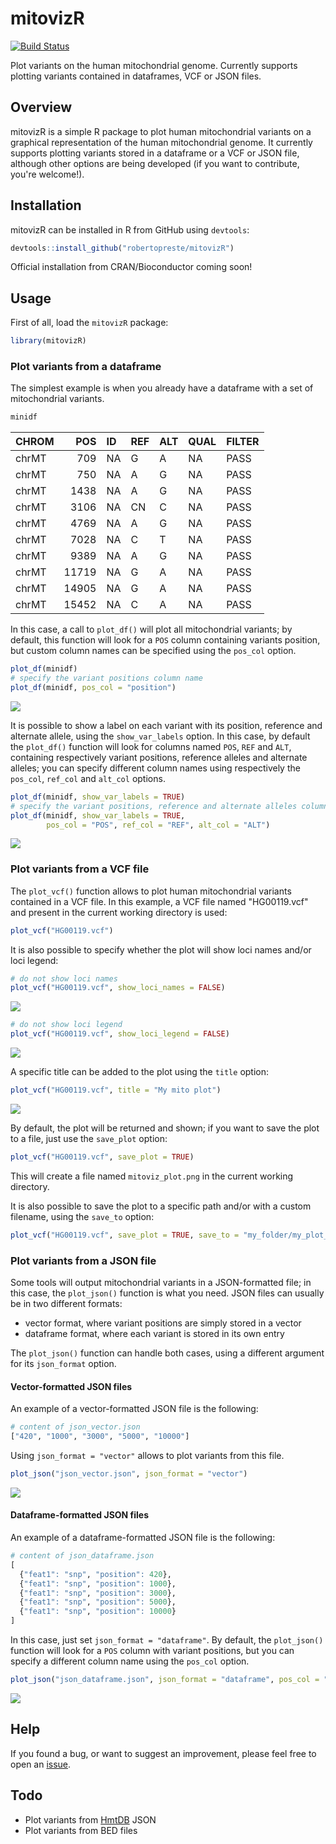 
mitovizR
========

[![Build Status](https://travis-ci.com/robertopreste/mitovizR.svg?branch=master)](https://travis-ci.com/robertopreste/mitovizR)

Plot variants on the human mitochondrial genome. Currently supports plotting variants contained in dataframes, VCF or JSON files.

Overview
--------

mitovizR is a simple R package to plot human mitochondrial variants on a graphical representation of the human mitochondrial genome. It currently supports plotting variants stored in a dataframe or a VCF or JSON file, although other options are being developed (if you want to contribute, you're welcome!).

Installation
------------

mitovizR can be installed in R from GitHub using `devtools`:

``` r
devtools::install_github("robertopreste/mitovizR")
```

Official installation from CRAN/Bioconductor coming soon!

Usage
-----

First of all, load the `mitovizR` package:

``` r
library(mitovizR)
```

### Plot variants from a dataframe

The simplest example is when you already have a dataframe with a set of mitochondrial variants.

``` r
minidf 
```

| CHROM |    POS| ID  | REF | ALT | QUAL | FILTER |
|:------|------:|:----|:----|:----|:-----|:-------|
| chrMT |    709| NA  | G   | A   | NA   | PASS   |
| chrMT |    750| NA  | A   | G   | NA   | PASS   |
| chrMT |   1438| NA  | A   | G   | NA   | PASS   |
| chrMT |   3106| NA  | CN  | C   | NA   | PASS   |
| chrMT |   4769| NA  | A   | G   | NA   | PASS   |
| chrMT |   7028| NA  | C   | T   | NA   | PASS   |
| chrMT |   9389| NA  | A   | G   | NA   | PASS   |
| chrMT |  11719| NA  | G   | A   | NA   | PASS   |
| chrMT |  14905| NA  | G   | A   | NA   | PASS   |
| chrMT |  15452| NA  | C   | A   | NA   | PASS   |

In this case, a call to `plot_df()` will plot all mitochondrial variants; by default, this function will look for a `POS` column containing variants position, but custom column names can be specified using the `pos_col` option.

``` r
plot_df(minidf)
# specify the variant positions column name
plot_df(minidf, pos_col = "position")
```

![](man/figures/mitoviz_plot_df.png)

It is possible to show a label on each variant with its position, reference and alternate allele, using the `show_var_labels` option. In this case, by default the `plot_df()` function will look for columns named `POS`, `REF` and `ALT`, containing respectively variant positions, reference alleles and alternate alleles; you can specify different column names using respectively the `pos_col`, `ref_col` and `alt_col` options.

``` r
plot_df(minidf, show_var_labels = TRUE)
# specify the variant positions, reference and alternate alleles column names
plot_df(minidf, show_var_labels = TRUE, 
        pos_col = "POS", ref_col = "REF", alt_col = "ALT")
```

![](man/figures/mitoviz_plot_df_labels.png)

### Plot variants from a VCF file

The `plot_vcf()` function allows to plot human mitochondrial variants contained in a VCF file. In this example, a VCF file named "HG00119.vcf" and present in the current working directory is used:

``` r
plot_vcf("HG00119.vcf")
```

It is also possible to specify whether the plot will show loci names and/or loci legend:

``` r
# do not show loci names
plot_vcf("HG00119.vcf", show_loci_names = FALSE)
```

![](man/figures/mitoviz_plot_no_loci_names.png)

``` r
# do not show loci legend 
plot_vcf("HG00119.vcf", show_loci_legend = FALSE)
```

![](man/figures/mitoviz_plot_no_loci_legend.png)

A specific title can be added to the plot using the `title` option:

``` r
plot_vcf("HG00119.vcf", title = "My mito plot")
```

![](man/figures/mitoviz_plot_title.png)

By default, the plot will be returned and shown; if you want to save the plot to a file, just use the `save_plot` option:

``` r
plot_vcf("HG00119.vcf", save_plot = TRUE)
```

This will create a file named `mitoviz_plot.png` in the current working directory.

It is also possible to save the plot to a specific path and/or with a custom filename, using the `save_to` option:

``` r
plot_vcf("HG00119.vcf", save_plot = TRUE, save_to = "my_folder/my_plot_name.png")
```

### Plot variants from a JSON file

Some tools will output mitochondrial variants in a JSON-formatted file; in this case, the `plot_json()` function is what you need. JSON files can usually be in two different formats:

-   vector format, where variant positions are simply stored in a vector
-   dataframe format, where each variant is stored in its own entry

The `plot_json()` function can handle both cases, using a different argument for its `json_format` option.

#### Vector-formatted JSON files

An example of a vector-formatted JSON file is the following:

``` r
# content of json_vector.json
["420", "1000", "3000", "5000", "10000"]
```

Using `json_format = "vector"` allows to plot variants from this file.

``` r
plot_json("json_vector.json", json_format = "vector")
```

![](man/figures/mitoviz_plot_json_vector.png)

#### Dataframe-formatted JSON files

An example of a dataframe-formatted JSON file is the following:

``` r
# content of json_dataframe.json
[
  {"feat1": "snp", "position": 420},
  {"feat1": "snp", "position": 1000},
  {"feat1": "snp", "position": 3000},
  {"feat1": "snp", "position": 5000},
  {"feat1": "snp", "position": 10000}
]
```

In this case, just set `json_format = "dataframe"`. By default, the `plot_json()` function will look for a `POS` column with variant positions, but you can specify a different column name using the `pos_col` option.

``` r
plot_json("json_dataframe.json", json_format = "dataframe", pos_col = "position")
```

![](man/figures/mitoviz_plot_json_dataframe.png)

Help
----

If you found a bug, or want to suggest an improvement, please feel free to open an [issue](https://github.com/robertopreste/mitovizR/issues).

Todo
----

-   Plot variants from [HmtDB](https://www.hmtdb.uniba.it) JSON
-   Plot variants from BED files
